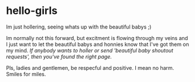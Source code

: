 # hello-girls
Im just hollering, seeing whats up with the beautiful babys ;)


Im normally not this forward, but excitment is flowing through my veins and I just want to let the beautiful babys and honnies know that I've got them on my mind.
*If anybody wants to holler or send 'beautiful baby shoutout requests', then you've found the right page.*


Pls, ladies and gentlemen, be respecful and positive. I mean no harm. Smiles for miles.
